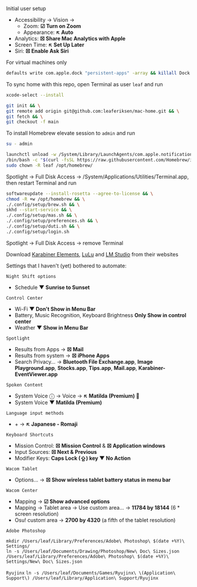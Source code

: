 Initial user setup
- Accessibility → Vision →
  - Zoom: **☑ Turn on Zoom**
  - Appearance: **↖ Auto**
- Analytics: **☒ Share Mac Analytics with Apple**
- Screen Time: **↖ Set Up Later**
- Siri: **☒ Enable Ask Siri**

For virtual machines only
```bash
defaults write com.apple.dock "persistent-apps" -array && killall Dock && spctl --global-disable && softwareupdate --install-rosetta --agree-to-license
```

To sync home with this repo, open Terminal as user `leaf` and run
```bash
xcode-select --install
```
```bash
git init && \
git remote add origin git@github.com:leaferiksen/mac-home.git && \
git fetch && \
git checkout -f main
```
To install Homebrew elevate session to `admin` and run
```bash
su - admin
```
```bash
launchctl unload -w /System/Library/LaunchAgents/com.apple.notificationcenterui.plist && \
/bin/bash -c "$(curl -fsSL https://raw.githubusercontent.com/Homebrew/install/HEAD/install.sh)" && \
sudo chown -R leaf /opt/homebrew/
```
Spotlight → Full Disk Access → /System/Applications/Utilities/Terminal.app, then restart Terminal and run
```bash
softwareupdate --install-rosetta --agree-to-license && \
chmod -R +w /opt/homebrew && \
./.config/setup/brew.sh && \
skhd --start-service && \
./.config/setup/mas.sh && \
./.config/setup/preferences.sh && \
./.config/setup/duti.sh && \
./.config/setup/login.sh
```
Spotlight → Full Disk Access → remove Terminal

Download [Karabiner Elements](https://karabiner-elements.pqrs.org/), [LuLu](https://objective-see.org/products/lulu.html) and [LM Studio](https://lmstudio.ai) from their websites

Settings that I haven't (yet) bothered to automate:

`Night Shift options`
- Schedule **▼ Sunrise to Sunset**

`Control Center`
- Wi-Fi **▼ Don't Show in Menu Bar**
- Battery, Music Recognition, Keyboard Brightness **Only Show in control center**
- Weather **▼ Show in Menu Bar**

`Spotlight`
- Results from Apps → **☒ Mail**
- Results from system → **☒  iPhone Apps**
- Search Privacy… → **Bluetooth File Exchange.app**, **Image Playground.app**, **Stocks.app**, **Tips.app**, **Mail.app**, **Karabiner-EventViewer.app**

`Spoken Content`
- System Voice ⓘ → Voice → **↖ Matilda (Premium) 💾**
- System Voice **▼ Matilda (Premium)**

`Language input methods`
- \+ → **↖ Japanese - Romaji**

`Keyboard Shortcuts`
- Mission Control: **☒ Mission Control** & **☒ Application windows**
- Input Sources: **☒ Next & Previous**
- Modifier Keys: **Caps Lock (⇪) key ▼ No Action**

`Wacom Tablet`
- Options... → **☒ Show wireless tablet battery status in menu bar**

`Wacom Center`
- Mapping → **☑ Show advanced options**
- Mapping → Tablet area → Use custom area... → **11784 by 18144** (6 * screen resolution)
- Osu! custom area → **2700 by 4320** (a fifth of the tablet resolution)

`Adobe Photoshop`
```
mkdir /Users/leaf/Library/Preferences/Adobe\ Photoshop\ $(date +%Y)\ Settings/
ln -s /Users/leaf/Documents/Drawing/Photoshop/New\ Doc\ Sizes.json /Users/leaf/Library/Preferences/Adobe\ Photoshop\ $(date +%Y)\ Settings/New\ Doc\ Sizes.json
```

`Ryujinx`
`ln -s /Users/leaf/Documents/Games/Ryujinx\ \(Application\ Support\) /Users/leaf/Library/Application\ Support/Ryujinx`
